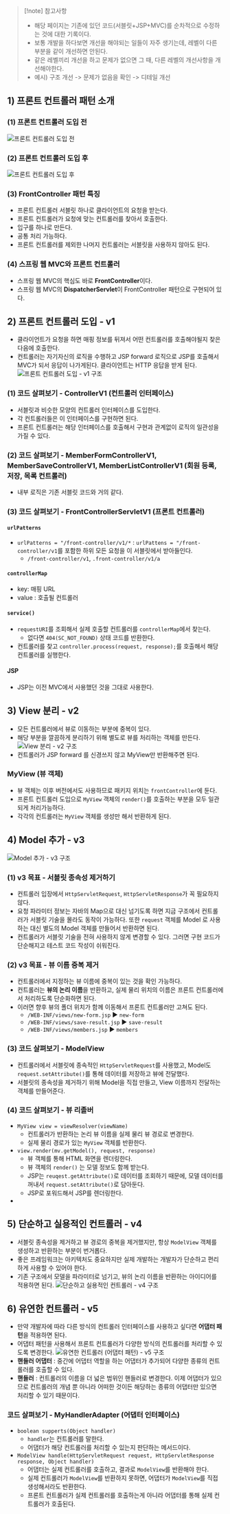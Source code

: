 > [!note] 참고사항
> - 해당 페이지는 기존에 있던 코드(서블릿+JSP+MVC)를 순차적으로 수정하는 것에 대한 기록이다.
> - 보통 개발을 하다보면 개선을 해야되는 일들이 자주 생기는데, 레벨이 다른 부분을 같이 개선하면 안된다.
> - 같은 레벨끼리 개선을 하고 문제가 없으면 그 때, 다른 레벨의 개선사항을 개선해야한다.
> - 예시) 구조 개선 -> 문제가 없음을 확인 -> 디테일 개선

## 1) 프론트 컨트롤러 패턴 소개
### (1) 프론트 컨트롤러 도입 전
![프론트 컨트롤러 도입 전](/media/Spring/개념%20강의%20정리/김영한/스프링%20MVC%201편%20-%20백엔드%20웹%20개발%20핵심%20기술/4/프론트%20컨트롤러%20도입%20전.svg)

### (2) 프론트 컨트롤러 도입 후
![프론트 컨트롤러 도입 후](/media/Spring/개념%20강의%20정리/김영한/스프링%20MVC%201편%20-%20백엔드%20웹%20개발%20핵심%20기술/4/프론트%20컨트롤러%20도입%20후.svg)

### (3) FrontController 패턴 특징
- 프론트 컨트롤러 서블릿 하나로 클라이언트의 요청을 받는다.
- 프론트 컨트롤러가 요청에 맞는 컨트롤러를 찾아서 호출한다.
- 입구를 하나로 만든다.
- 공통 처리 가능하다.
- 프론트 컨트롤러를 제외한 나머지 컨트롤러는 서블릿을 사용하지 않아도 된다.

### (4) 스프링 웹 MVC와 프론트 컨트롤러
- 스프링 웹 MVC의 핵심도 바로 **FrontController**이다.
- 스프링 웹 MVC의 **DispatcherServlet**이 FrontController 패턴으로 구현되어 있다.

## 2) 프론트 컨트롤러 도입 - v1
- 클라이언트가 요청을 하면 매핑 정보를 뒤져서 어떤 컨트롤러를 호출해야될지 찾은 다음에 호출한다.
- 컨트롤러는 자기자신의 로직을 수행하고 JSP forward 로직으로 JSP를 호출해서 MVC가 되서 응답이 나가게된다. 클라이언트는 HTTP 응답을 받게 된다.
![프론트 컨트롤러 도입 - v1 구조](/media/Spring/개념%20강의%20정리/김영한/스프링%20MVC%201편%20-%20백엔드%20웹%20개발%20핵심%20기술/4/프론트%20컨트롤러%20도입%20-%20V1%20구조.svg)
### (1) 코드 살펴보기 - ControllerV1 (컨트롤러 인터페이스)
- 서블릿과 비슷한 모양의 컨트롤러 인터페이스를 도입한다.
- 각 컨트롤러들은 이 인터페이스를 구현하면 된다.
- 프론트 컨트롤러는 해당 인터페이스를 호출해서 구현과 관계없이 로직의 일관성을 가질 수 있다.

### (2) 코드 살펴보기 - MemberFormControllerV1, MemberSaveControllerV1, MemberListControllerV1 (회원 등록, 저장, 목록 컨트롤러)
- 내부 로직은 기존 서블릿 코드와 거의 같다.

### (3) 코드 살펴보기 - FrontControllerServletV1 (프론트 컨트롤러)
#### `urlPatterns`
- `urlPatterns = "/front-controller/v1/*` : `urlPattens = "/front-controller/v1`를 포함한 하위 모든 요청을 이 서블릿에서 받아들인다.
	- `/front-controller/v1`, `.front-controller/v1/a`
#### `controllerMap`
- key: 매핑 URL
- value : 호출될 컨트롤러
#### `service()`
- `requestURI`를 조회해서 실제 호출할 컨트롤러를 `controllerMap`에서 찾는다.
	- 없다면 `404(SC_NOT_FOUND)` 상태 코드를 반환한다.
- 컨트롤러를 찾고 `controller.process(request, response);`를 호출해서 해당 컨트롤러를 실행한다.
#### JSP
- JSP는 이전 MVC에서 사용했던 것을 그대로 사용한다.

## 3) View 분리 - v2
- 모든 컨트롤러에서 뷰로 이동하는 부분에 중복이 있다.
- 해당 부분을 깔끔하게 분리하기 위해 별도로 뷰를 처리하는 객체를 만든다.
![View 분리 - v2 구조](/media/Spring/개념%20강의%20정리/김영한/스프링%20MVC%201편%20-%20백엔드%20웹%20개발%20핵심%20기술/4/View%20분리%20-%20v2%20구조.svg)
- 컨트롤러가 JSP forward 를 신경쓰지 않고 MyView만 반환해주면 된다.

### MyView (뷰 객체)
- 뷰 객체는 이후 버전에서도 사용하므로 패키지 위치는 `frontController`에 둔다.
- 프론트 컨트롤러 도입으로 `MyView` 객체의 `render()`를 호출하는 부분을 모두 일관되게 처리가능하다.
- 각각의 컨트롤러는 `MyView` 객체를 생성만 해서 반환하게 된다.

## 4) Model 추가 - v3
![Model 추가 - v3 구조](/media/Spring/개념%20강의%20정리/김영한/스프링%20MVC%201편%20-%20백엔드%20웹%20개발%20핵심%20기술/4/Model%20추가%20-%20v3%20구조.svg)

### (1) v3 목표 - 서블릿 종속성 제거하기
- 컨트롤러 입장에서 `HttpServletRequest`, `HttpServletResponse`가 꼭 필요하지 않다.
- 요청 파라미터 정보는 자바의 Map으로 대신 넘기도록 하면 지금 구조에서 컨트롤러가 서블릿 기술을 몰라도 동작이 가능하다. 또한 `request` 객체를 Model 로 사용하는 대신 별도의 Model 객체를 만들어서 반환하면 된다.
- 컨트롤러가 서블릿 기술을 전혀 사용하지 않게 변경할 수 있다. 그러면 구현 코드가 단순해지고 테스트 코드 작성이 쉬워진다.

### (2) v3 목표 - 뷰 이름 중복 제거
- 컨트롤러에서 지정하는 뷰 이름에 중복이 있는 것을 확인 가능하다.
- 컨트롤러는 **뷰의 논리 이름**을 반환하고, 실제 물리 위치의 이름은 프론트 컨트롤러에서 처리하도록 단순화하면 된다.
- 이러면 향후 뷰의 폴더 위치가 함께 이동해서 프론트 컨트롤러만 고쳐도 된다.
	- `/WEB-INF/views/new-form.jsp` ▶️ `new-form`
	- `/WEB-INF/views/save-result.jsp` ▶️ `save-result`
	- `/WEB-INF/views/members.jsp` ▶️ `members`

### (3) 코드 살펴보기 - ModelView
- 컨트롤러에서 서블릿에 종속적인 `HttpServletRequest`를 사용했고, Model도 `request.setAttribute()`를 통해 데이터를 저장하고 뷰에 전달했다.
- 서블릿의 종속성을 제거하기 위해 Model을 직접 만들고, View 이름까지 전달하는 객체를 만들어준다.

### (4) 코드 살펴보기 - 뷰 리졸버
- `MyView view = viewResolver(viewName)`
	- 컨트롤러가 반환하는 논리 뷰 이름을 실제 물리 뷰 경로로 변경한다.
	- 실제 물리 경로가 있는 `MyView` 객체를 반환한다.
- `view.render(mv.getModel(), request, response)`
	- 뷰 객체를 통해 HTML 화면을 렌더링한다.
	- 뷰 객체의 `render()` 는 모델 정보도 함께 받는다.
	- JSP는 `reuqest.getAttribute()`로 데이터를 조회하기 때문에, 모델 데이터를 꺼내서 `request.setAttribute()`로 담아둔다.
	- JSP로 포워드해서 JSP를 렌더링한다.
- 


## 5) 단순하고 실용적인 컨트롤러 - v4
- 서블릿 종속성을 제거하고 뷰 경로의 중복을 제거했지만, 항상 `ModelView` 객체를 생성하고 반환하는 부분이 번거롭다.
- 좋은 프레임워크는 아키텍처도 중요하지만 실제 개발하는 개발자가 단순하고 편리하게 사용할 수 있어야 한다.
- 기존 구조에서 모델을 파라미터로 넘기고, 뷰의 논리 이름을 반환하는 아이디어를 적용하면 된다.
![단순하고 실용적인 컨트롤러 - v4 구조](/media/Spring/개념%20강의%20정리/김영한/스프링%20MVC%201편%20-%20백엔드%20웹%20개발%20핵심%20기술/4/단순하고%20실용적인%20컨트롤러%20-%20v4%20구조.svg)

## 6) 유연한 컨트롤러 - v5
- 만약 개발자에 따라 다른 방식의 컨트롤러 인터페이스를 사용하고 싶다면 **어댑터 패턴**을 적용하면 된다.
- 어댑터 패턴을 사용해서 프론트 컨트롤러가 다양한 방식의 컨트롤러를 처리할 수 있도록 변경한다.
![유연한 컨트롤러 (어댑터 패턴) - v5 구조](/media/Spring/개념%20강의%20정리/김영한/스프링%20MVC%201편%20-%20백엔드%20웹%20개발%20핵심%20기술/4/유연한%20컨트롤러%20(어댑터%20패턴)%20-%20v5%20구조.svg)
- **핸들러 어댑터** : 중간에 어댑터 역할을 하는 어댑터가 추가되어 다양한 종류의 컨트롤러를 호출할 수 있다.
- **핸들러** : 컨트롤러의 이름을 더 넓은 범위인 핸들러로 변경한다. 이제 어댑터가 있으므로 컨트롤러의 개념 뿐 아니라 어떠한 것이든 해당하는 종류의 어댑터만 있으면 처리할 수 있기 때문이다.

### 코드 살펴보기 - MyHandlerAdapter (어댑터 인터페이스)
- `boolean supperts(Object handler)`
	- `handler`는 컨트롤러를 말한다.
	- 어댑터가 해당 컨트롤러를 처리할 수 있는지 판단하는 메서드이다.
- `ModelView handle(HttpServletRequest request, HttpServletResponse response, Object handler)`
	- 어댑터는 실제 컨트롤러를 호출하고, 결과로 `ModelView`를 반환해야 한다.
	- 실제 컨트롤러가 `ModelView`를 반환하지 못하면, 어댑터가 `ModelView`를 직접 생성해서라도 반환한다.
	- 프론트 컨트롤러가 실제 컨트롤러를 호출하는게 아니라 어댑터를 통해 실제 컨트롤러가 호출된다.
